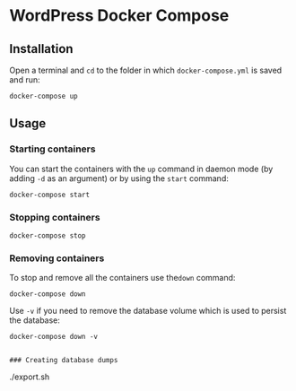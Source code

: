 #  WordPress Docker Compose


## Installation

Open a terminal and `cd` to the folder in which `docker-compose.yml` is saved and run:

```
docker-compose up
```
## Usage

### Starting containers

You can start the containers with the `up` command in daemon mode (by adding `-d` as an argument) or by using the `start` command:

```
docker-compose start
```

### Stopping containers

```
docker-compose stop
```

### Removing containers

To stop and remove all the containers use the`down` command:

```
docker-compose down
```

Use `-v` if you need to remove the database volume which is used to persist the database:

```
docker-compose down -v


### Creating database dumps

```
./export.sh
```


